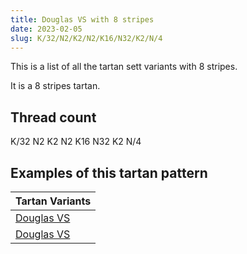 ```yaml
---
title: Douglas VS with 8 stripes
date: 2023-02-05
slug: K/32/N2/K2/N2/K16/N32/K2/N/4
---
```

This is a list of all the tartan sett variants with 8 stripes.

It is a 8 stripes tartan.


## Thread count
K/32 N2 K2 N2 K16 N32 K2 N/4

## Examples of this tartan pattern

| Tartan Variants |
|---------------|
| [Douglas VS](/variants/k/32/n2/k2/n2/k16/n32/k2/n/4-k000000-n707070)||
| [Douglas VS](/variants/k/32/n2/k2/n2/k16/n32/k2/n/4-k000000-n7e7e7e)||
